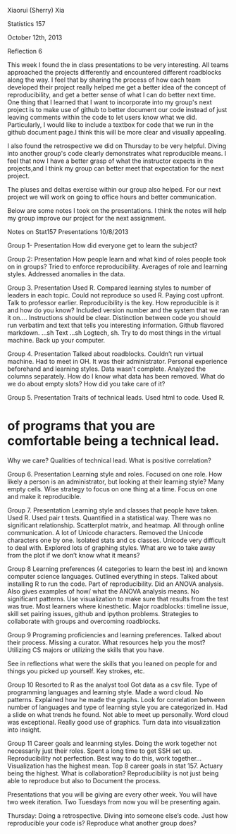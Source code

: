 Xiaorui (Sherry) Xia

Statistics 157

October 12th, 2013

Reflection 6

This week I found the in class presentations to be very interesting. All teams approached the projects differently and
encountered different roadblocks along the way. I feel that by sharing the process of how each team developed their 
project really helped me get a better idea of the concept of reproducibility, and get a better sense of what I 
can do better next time. One thing that I learned that I want to incorporate into my group's next project is to make
use of github to better document our code instead of just leaving comments within the code to let users know what we did.
Particularly, I would like to include a textbox for code that we run in the github document page.I think this will be 
more clear and visually appealing.

I also found the retrospective we did on Thursday to be very helpful. Diving into another group's code clearly 
demonstrates what reproducible means. I feel that now I have a better grasp of what the instructor expects in the 
projects,and I think my group can better meet that expectation for the next project.

The pluses and deltas exercise within our group also helped. For our next project we will work on going to office hours
and better communication. 

Below are some notes I took on the presentations. I think the notes will help my group improve our project for the next
assignment. 

Notes on Stat157 Presentations
10/8/2013

Group 1- Presentation
How did everyone get to learn the subject?

Group 2: Presentation
How people learn and what kind of roles people took on in groups?
Tried to enforce reproducibility.
Averages of role and learning styles.
Addressed anomalies in the data.

Group 3. Presentation
Used R. 
Compared learning styles to number of leaders in each topic.
Could not reproduce so used R. 
Paying cost upfront. Talk to professor earlier. Reproducibility is the key.
How reproducible is it and how do you know?
Included version number and the system that we ran it on….
Instructions should be clear.
Distinction between code you should run verbatim and text that tells you interesting information.
Github flavored markdown.
…sh
Text
…sh
Logtech, sh.
Try to do most things in the virtual machine.
Back up your computer.

Group 4. Presentation
Talked about roadblocks. Couldn’t run virtual machine. Had to meet in OH. It was their administrator. 
Personal experience beforehand and learning styles.
Data wasn’t complete.
Analyzed the columns separately.
How do I know what data has been removed. 
What do we do about empty slots? How did you take care of it?

Group 5. Presentation
Traits of technical leads.
Used html to code.
Used R. 
# of programs that you are comfortable being a technical lead.
Why we care? Qualities of technical lead.
What is positive correlation?

Group 6. Presentation
Learning style and roles. Focused on one role. 
How likely a person is an administrator, but looking at their learning style?
Many empty cells. 
Wise strategy to focus on one thing at a time. Focus on one and make it reproducible.

Group 7. Presentation
Learning style and classes that people have taken.
Used R.
Used pair t tests. 
Quantified in a statistical way.
There was no significant relationship.
Scatterplot matrix, and heatmap.
All through online communication.
A lot of Unicode characters. Removed the Unicode characters one by one.
Isolated stats and cs classes.
Unicode very difficult to deal with.
Explored lots of graphing styles.
What are we to take away from the plot if we don’t know what it means?

Group 8
Learning preferences (4 categories to learn the best in) and known computer science languages.
Outlined everything in steps. 
Talked about installing R to run the code. Part of reproducibility.
Did an ANOVA analysis. Also gives examples of how/ what the ANOVA analysis means.
No significant patterns.
Use visualization to make sure that results from the test was true.
Most learners where kinesthetic.
Major roadblocks: timeline issue, skill set pairing issues, github and ipython problems. 
Strategies to collaborate with groups and overcoming roadblocks.

Group 9
Programing proficiencies and learning preferences.
Talked about their process.
Missing a curator. 
What resources help you the most? 
Utilizing CS majors or utilizing the skills that you have.

See in reflections what were the skills that you leaned on people for and things you picked up yourself. Key strokes, etc. 

Group 10
Resorted to R as the analyst tool
Got data as a csv file.
Type of programming languages and learning style.
Made a word cloud.
No patterns. 
Explained how he made the graphs. 
Look for correlation between number of languages and type of learning style you are categorized in.
Had a slide on what trends he found. 
Not able to meet up personally.
Word cloud was exceptional. Really good use of graphics.
Turn data into visualization into insight. 

Group 11
Career goals and leanrning styles.
Doing the work together not necessarily just their roles.
Spent a long time to get SSH set up.
Reproducibility not perfection.
Best way to do this, work together…
Visualization has the highest mean.
Top 8 career goals in stat 157. Actuary being the highest.
What is collaboration? Reproducibility is not just being able to reproduce but also to 
Document the process. 

Presentations that you will be giving are every other week. You will have two week iteration. Two Tuesdays from now 
you will be presenting again. 

Thursday: Doing a retrospective. Diving into someone else’s code. Just how reproducible your code is? 
Reproduce what another group does?

